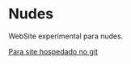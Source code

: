 # Nudes
WebSite experimental para nudes.

<a href="https://wickedbotz.github.io/NudesBook/NudesBookWebSite/real-time-database.html">Para site hospedado no git</a>
